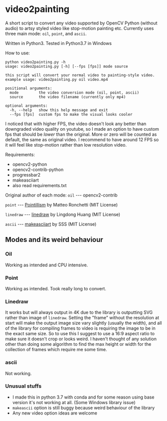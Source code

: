 # video2painting

A short script to convert any video supported by OpenCV Python (without audio) to artsy styled video like stop-motion painting etc. Currently uses three main mode: `oil`, `point`, and `ascii`.

Written in Python3.
Tested in Python3.7 in Windows

How to use:
```
python video2painting.py -h
usage: video2painting.py [-h] [--fps [fps]] mode source

this script will convert your normal video to painting-style video. example usage: video2painting.py oil video.mp4

positional arguments:
  mode         the video conversion mode (oil, point, ascii)
  source       the video filename (currently only mp4)

optional arguments:
  -h, --help   show this help message and exit
  --fps [fps]  custom fps to make the visual looks cooler
```

I noticed that with higher FPS, the video doesn't look any better than downgraded video quality on youtube, so I made an option to have custom fps that should be *lower* than the original. More or zero will be counted as default, the same as original video. I recommend to have around 12 FPS so it will feel like stop-motion rather than low resolution video.

Requirements:
- opencv2-python
- opencv2-contrib-python
- progressbar2
- makeasciiart
- also read requirements.txt

Original author of each mode:
`oil` --- opencv2-contrib

`point` --- [Pointillism](https://github.com/matteo-ronchetti/Pointillism) by Matteo Ronchetti (MIT License)

`linedraw` --- [linedraw](https://github.com/LingDong-/linedraw) by Lingdong Huang (MIT License)

`ascii` --- [makeasciiart](https://pypi.org/project/makeasciiart/) by SSS (MIT License)

## Modes and its weird behaviour
### Oil
Working as intended and CPU intensive.
### Point
Working as intended. Took really long to convert.
### Linedraw
It works but will always output in 4K due to the library is outputting SVG rather than image of `linedraw`. Setting the "frame" without the resolution at start will make the output image size vary slightly (usually the width), and all of the library for compiling frames to video is requiring the image to be in the exact same size. So to use this I suggest to use a 16:9 aspect ratio to make sure it doesn't crop or looks weird. I haven't thought of any solution other than doing some algorithm to find the max height or width for the collection of frames which require me some time.
### ascii
Not working.


### Unusual stuffs
- I made this in python 3.7 with conda and for some reason using base version it's not working at all. (Some Windows library issue)
- `makeascii` option is still buggy because weird behaviour of the library
- Any new video option ideas are welcome